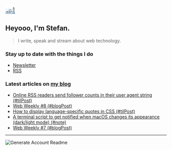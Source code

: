 <img alt width="30" height="30" src="https://raw.githubusercontent.com/stefanjudis/stefanjudis/main/screenshot.png">

## Heyooo, I'm Stefan.

> I write, speak and stream about web technology.

### Stay up to date with the things I do

- [Newsletter](https://www.stefanjudis.com/newsletter/)
- [RSS](https://www.stefanjudis.com/feeds/)

### Latest articles on [my blog](https://www.stefanjudis.com)

<!-- BLOG-POST-LIST:START -->
- [Online RSS readers send follower counts in their user agent string (#tilPost)](https://www.stefanjudis.com/today-i-learned/online-rss-readers-send-follower-counts-in-their-user-agent-string/)
- [Web Weekly #8 (#blogPost)](https://www.stefanjudis.com/blog/web-weekly-8/)
- [How to display language-specific quotes in CSS (#tilPost)](https://www.stefanjudis.com/today-i-learned/how-to-use-language-dependent-quotes-in-css/)
- [A terminal script to get notified when macOS changes its appearance (dark/light mode) (#note)](https://www.stefanjudis.com/notes/a-terminal-script-to-get-notified-when-macos-changes-its-appearance-dark/)
- [Web Weekly #7 (#blogPost)](https://www.stefanjudis.com/blog/web-weekly-7/)
<!-- BLOG-POST-LIST:END -->

---

![Generate Account Readme](https://github.com/stefanjudis/stefanjudis/workflows/Generate%20Account%20Readme/badge.svg)
